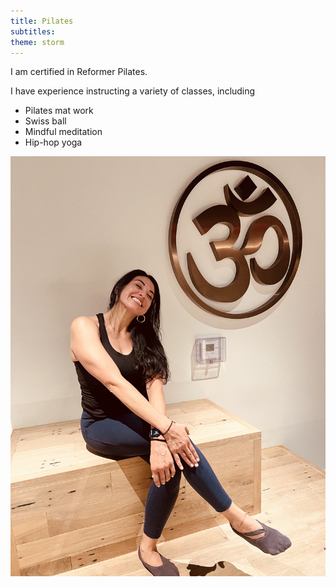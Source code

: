 ```yaml
---
title: Pilates
subtitles:
theme: storm
---
```


I am certified in Reformer Pilates.

I have experience instructing a variety of classes, including

- Pilates mat work
- Swiss ball
- Mindful meditation
- Hip-hop yoga

![](/src/lib/cms/media/ohm-studio.jpg)
